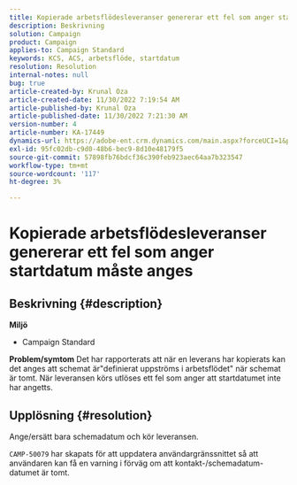 ```yaml
---
title: Kopierade arbetsflödesleveranser genererar ett fel som anger startdatum måste anges
description: Beskrivning
solution: Campaign
product: Campaign
applies-to: Campaign Standard
keywords: KCS, ACS, arbetsflöde, startdatum
resolution: Resolution
internal-notes: null
bug: true
article-created-by: Krunal Oza
article-created-date: 11/30/2022 7:19:54 AM
article-published-by: Krunal Oza
article-published-date: 11/30/2022 7:21:30 AM
version-number: 4
article-number: KA-17449
dynamics-url: https://adobe-ent.crm.dynamics.com/main.aspx?forceUCI=1&pagetype=entityrecord&etn=knowledgearticle&id=5eea425e-7f70-ed11-9561-6045bd006a22
exl-id: 95fc02db-c9d0-48b6-bec9-8d10e48179f5
source-git-commit: 57898fb76bdcf36c390feb923aec64aa7b323547
workflow-type: tm+mt
source-wordcount: '117'
ht-degree: 3%

---
```


# Kopierade arbetsflödesleveranser genererar ett fel som anger startdatum måste anges

## Beskrivning {#description}

<b>Miljö</b>
- Campaign Standard



<b>Problem/symtom</b>
Det har rapporterats att när en leverans har kopierats kan det anges att schemat är&quot;definierat uppströms i arbetsflödet&quot; när schemat är tomt. När leveransen körs utlöses ett fel som anger att startdatumet inte har angetts.


## Upplösning {#resolution}


Ange/ersätt bara schemadatum och kör leveransen.

`CAMP-50079` har skapats för att uppdatera användargränssnittet så att användaren kan få en varning i förväg om att kontakt-/schemadatum-datumet är tomt.
